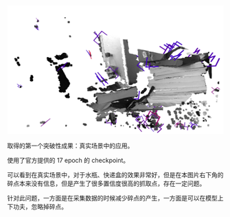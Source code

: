 ![graspnet-replicate](media/replicate/graspnet-replicate.png)

取得的第一个突破性成果：真实场景中的应用。

使用了官方提供的 17 epoch 的 checkpoint。

可以看到在真实场景中，对于水瓶、快递盒的效果非常好，但是在本图片右下角的碎点本来没有信息，但是产生了很多置信度很高的抓取点，存在一定问题。

针对此问题，一方面是在采集数据的时候减少碎点的产生，一方面是可以在模型上下功夫，忽略掉碎点。
